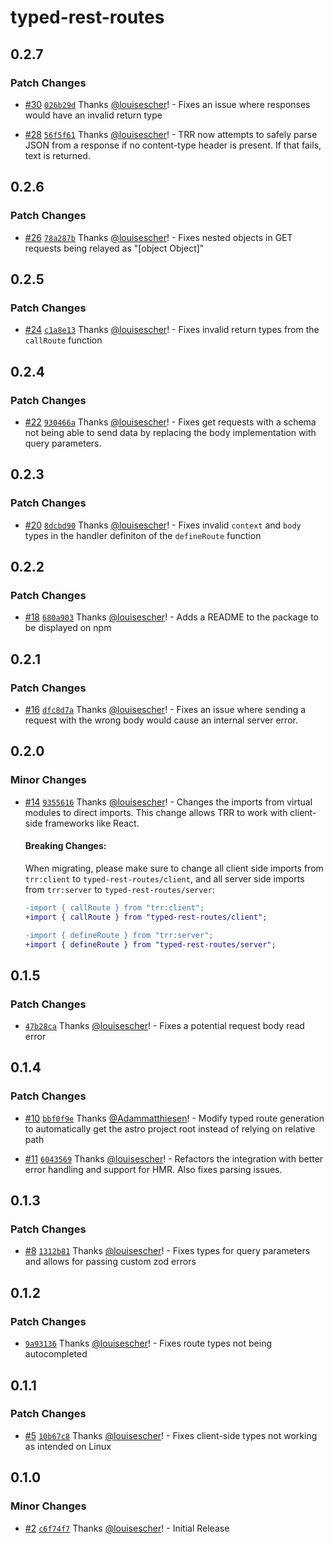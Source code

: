 # typed-rest-routes

## 0.2.7

### Patch Changes

- [#30](https://github.com/louisescher/typed-rest-routes/pull/30) [`026b29d`](https://github.com/louisescher/typed-rest-routes/commit/026b29d2f14bd58184888fd64208b8bc30b4f7b8) Thanks [@louisescher](https://github.com/louisescher)! - Fixes an issue where responses would have an invalid return type

- [#28](https://github.com/louisescher/typed-rest-routes/pull/28) [`56f5f61`](https://github.com/louisescher/typed-rest-routes/commit/56f5f61e14a9c68d1618f3a420141f098a485348) Thanks [@louisescher](https://github.com/louisescher)! - TRR now attempts to safely parse JSON from a response if no content-type header is present. If that fails, text is returned.

## 0.2.6

### Patch Changes

- [#26](https://github.com/louisescher/typed-rest-routes/pull/26) [`78a287b`](https://github.com/louisescher/typed-rest-routes/commit/78a287bd07e24a7a90f2bd17e608b7b2b43ee03f) Thanks [@louisescher](https://github.com/louisescher)! - Fixes nested objects in GET requests being relayed as "[object Object]"

## 0.2.5

### Patch Changes

- [#24](https://github.com/louisescher/typed-rest-routes/pull/24) [`c1a8e13`](https://github.com/louisescher/typed-rest-routes/commit/c1a8e13d926006fcf38eee161f4c91c3e276f34a) Thanks [@louisescher](https://github.com/louisescher)! - Fixes invalid return types from the `callRoute` function

## 0.2.4

### Patch Changes

- [#22](https://github.com/louisescher/typed-rest-routes/pull/22) [`930466a`](https://github.com/louisescher/typed-rest-routes/commit/930466aa2789c4674e6418e3bdcfd795230d3612) Thanks [@louisescher](https://github.com/louisescher)! - Fixes get requests with a schema not being able to send data by replacing the body implementation with query parameters.

## 0.2.3

### Patch Changes

- [#20](https://github.com/louisescher/typed-rest-routes/pull/20) [`8dcbd90`](https://github.com/louisescher/typed-rest-routes/commit/8dcbd906f5c664c9f47b5a6f03eab34e453b6726) Thanks [@louisescher](https://github.com/louisescher)! - Fixes invalid `context` and `body` types in the handler definiton of the `defineRoute` function

## 0.2.2

### Patch Changes

- [#18](https://github.com/louisescher/typed-rest-routes/pull/18) [`680a903`](https://github.com/louisescher/typed-rest-routes/commit/680a90304cb0f5c5eb4ff297613926660bd42db8) Thanks [@louisescher](https://github.com/louisescher)! - Adds a README to the package to be displayed on npm

## 0.2.1

### Patch Changes

- [#16](https://github.com/louisescher/typed-rest-routes/pull/16) [`dfc8d7a`](https://github.com/louisescher/typed-rest-routes/commit/dfc8d7ac072e1a18eb67ed37b180981f04c6330a) Thanks [@louisescher](https://github.com/louisescher)! - Fixes an issue where sending a request with the wrong body would cause an internal server error.

## 0.2.0

### Minor Changes

- [#14](https://github.com/louisescher/typed-rest-routes/pull/14) [`9355616`](https://github.com/louisescher/typed-rest-routes/commit/9355616430d12be2ed318d1a039f6bcb68344814) Thanks [@louisescher](https://github.com/louisescher)! - Changes the imports from virtual modules to direct imports. This change allows TRR to work with client-side frameworks like React.

  #### Breaking Changes:

  When migrating, please make sure to change all client side imports from `trr:client` to `typed-rest-routes/client`, and all server side imports from `trr:server` to `typed-rest-routes/server`:

  ```diff
  -import { callRoute } from "trr:client";
  +import { callRoute } from "typed-rest-routes/client";
  ```

  ```diff
  -import { defineRoute } from "trr:server";
  +import { defineRoute } from "typed-rest-routes/server";
  ```

## 0.1.5

### Patch Changes

- [`47b28ca`](https://github.com/louisescher/typed-rest-routes/commit/47b28ca68ede553d7a10747e8649f355d461ce8f) Thanks [@louisescher](https://github.com/louisescher)! - Fixes a potential request body read error

## 0.1.4

### Patch Changes

- [#10](https://github.com/louisescher/typed-rest-routes/pull/10) [`bbf0f9e`](https://github.com/louisescher/typed-rest-routes/commit/bbf0f9e9950e6c11433bcafcd0b57ac184a90574) Thanks [@Adammatthiesen](https://github.com/Adammatthiesen)! - Modify typed route generation to automatically get the astro project root instead of relying on relative path

- [#11](https://github.com/louisescher/typed-rest-routes/pull/11) [`6043569`](https://github.com/louisescher/typed-rest-routes/commit/604356954c6cf49c7c7a39b9de86687a577bc931) Thanks [@louisescher](https://github.com/louisescher)! - Refactors the integration with better error handling and support for HMR. Also fixes parsing issues.

## 0.1.3

### Patch Changes

- [#8](https://github.com/louisescher/typed-rest-routes/pull/8) [`1312b81`](https://github.com/louisescher/typed-rest-routes/commit/1312b81f564653390b1f1394ce32a6de5f51aae0) Thanks [@louisescher](https://github.com/louisescher)! - Fixes types for query parameters and allows for passing custom zod errors

## 0.1.2

### Patch Changes

- [`9a93136`](https://github.com/louisescher/typed-rest-routes/commit/9a93136c98739210f52eb960566cf7296c5782cd) Thanks [@louisescher](https://github.com/louisescher)! - Fixes route types not being autocompleted

## 0.1.1

### Patch Changes

- [#5](https://github.com/louisescher/typed-rest-routes/pull/5) [`10b67c8`](https://github.com/louisescher/typed-rest-routes/commit/10b67c8e4a8cd0de8e717e35e05c45ab173da5fc) Thanks [@louisescher](https://github.com/louisescher)! - Fixes client-side types not working as intended on Linux

## 0.1.0

### Minor Changes

- [#2](https://github.com/louisescher/typed-rest-routes/pull/2) [`c6f74f7`](https://github.com/louisescher/typed-rest-routes/commit/c6f74f7ba77dc1b0089294b44294a5673ab14aaf) Thanks [@louisescher](https://github.com/louisescher)! - Initial Release

